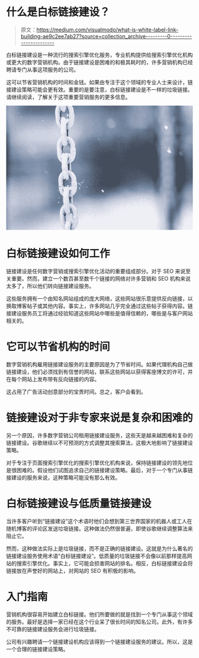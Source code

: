 # 什么是白标链接建设？

> 原文：<https://medium.com/visualmodo/what-is-white-label-link-building-ae9c2ee7ab27?source=collection_archive---------0----------------------->

白标链接建设是一种流行的搜索引擎优化服务，专业机构提供给搜索引擎优化机构或更大的数字营销机构。由于链接建设是困难的和极其耗时的，许多营销机构已经聘请专门从事这项服务的公司。

这可以节省营销机构的时间和金钱。如果由专注于这个领域的专业人士来设计，链接建设策略可能会更有效。重要的是要注意，白标链接建设是不一样的垃圾链接。请继续阅读，了解关于这项重要营销服务的更多信息。

![](img/6242804bf33723b3735058977aff9112.png)

# 白标链接建设如何工作

链接建设是任何数字营销或搜索引擎优化活动的重要组成部分。对于 SEO 来说至关重要。然而，建立一个数百甚至数千个链接的网络对许多营销和 SEO 机构来说太多了，所以他们转向链接建设服务。

这些服务拥有一个由知名网站组成的庞大网络，这些网站很乐意提供反向链接，以换取博客帖子或其他内容。事实上，许多网站几乎完全通过这些帖子获得内容。链接建设服务员工将通过经验知道这些网站中哪些是值得信赖的，哪些是与客户网站相关的。

# 它可以节省机构的时间

数字营销机构雇用链接建设服务的主要原因是为了节省时间。如果代理机构自己做链接建设，他们必须找到有信誉的网站，联系这些网站以获得客座博文的许可，并在每个网站上发布带有反向链接的内容。

这占用了广告活动创意部分的宝贵时间。总之，客户会看到。

# 链接建设对于非专家来说是复杂和困难的

另一个原因，许多数字营销公司租用链接建设服务，这些天是越来越困难和复杂的链接建设。谷歌继续以不可预测的方式调整其搜索算法，这极大地影响了链接建设策略。

对于专注于页面搜索引擎优化的搜索引擎优化机构来说，保持链接建设的领先地位是很困难的。假设他们试图追求自己的链接建设策略。最后，对于一个专门从事链接建设的服务来说，这种策略可能没有那么有效。

# 白标链接建设与低质量链接建设

当许多客户听到“链接建设”这个术语时他们会想到第三世界国家的机器人或工人在随机博客的评论区发送垃圾链接。这种做法仍然很普遍，即使谷歌继续调整算法来阻止它。

然而，这种做法实际上是垃圾链接，而不是正确的链接建设。这就是为什么著名的链接建设服务使用术语“白标链接建设”。低质量的垃圾链接不会像以前那样提高网站的搜索引擎优化。事实上，它可能会损害网站的排名。相反，白标链接建设会将链接放在声誉好的网站上，对网站的 SEO 有积极的影响。

# 入门指南

营销机构很容易开始建立白标链接。他们所要做的就是找到一个专门从事这个领域的服务。最好是选择一家已经在这个行业呆了很长时间的知名公司。此外，有许多不可靠的链接建设服务会进行垃圾链接。

公司有兴趣聘请一个链接建设机构应该得到一个链接建设服务的建议。所以，这是一个合理的链接建设策略。